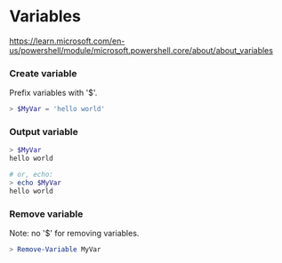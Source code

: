# Variables

https://learn.microsoft.com/en-us/powershell/module/microsoft.powershell.core/about/about_variables

### Create variable
Prefix variables with '$'.

```powershell
> $MyVar = 'hello world'
```

### Output variable
```powershell
> $MyVar
hello world

# or, echo:
> echo $MyVar
hello world
```

### Remove variable

Note: no '$' for removing variables.
```powershell
> Remove-Variable MyVar
```
